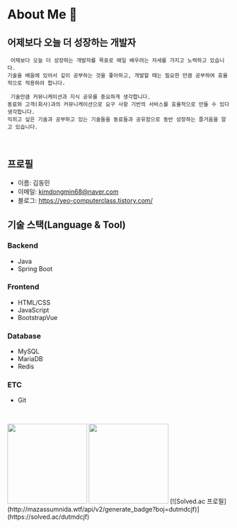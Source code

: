 #  About Me 🙂
## **어제보다 오늘 더 성장하는 개발자**
```
 어제보다 오늘 더 성장하는 개발자를 목표로 매일 배우려는 자세를 가지고 노력하고 있습니다.
기술을 배움에 있어서 깊이 공부하는 것을 좋아하고, 개발할 때는 필요한 만큼 공부하여 효율적으로 적용하려 합니다.

 기술만큼 커뮤니케이션과 지식 공유를 중요하게 생각합니다.
동료와 고객(회사)과의 커뮤니케이션으로 요구 사항 기반의 서비스를 효율적으로 만들 수 있다 생각합니다.
익히고 싶은 기술과 공부하고 있는 기술들을 동료들과 공유함으로 동반 성장하는 즐거움을 알고 있습니다.
```
<br/>

## 프로필
- 이름: 김동민
- 이메일: kimdongmin68@naver.com
- 블로그: https://yeo-computerclass.tistory.com/

## 기술 스택(Language & Tool)
### Backend
- Java
- Spring Boot

### Frontend
- HTML/CSS
- JavaScript
- BootstrapVue

### Database
- MySQL
- MariaDB
- Redis

### ETC
- Git

<br>

<p>
 <img height="180em" src="https://github-readme-stats.vercel.app/api?username=dong-minkim&show_icons=true&include_all_commits=true&bg_color=30,e96443,904e95&title_color=fff&text_color=fff">
<img height="180em" src="https://github-readme-stats.vercel.app/api/top-langs/?username=dong-minkim&layout=compact&bg_color=30,e96443,904e95&title_color=fff&text_color=fff">
 [![Solved.ac 프로필](http://mazassumnida.wtf/api/v2/generate_badge?boj=dutmdcjf)](https://solved.ac/dutmdcjf)
</p>

